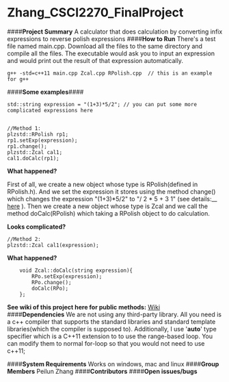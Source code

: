 # Zhang_CSCI2270_FinalProject
####**Project	Summary**
A calculator that does calculation by converting infix expressions to reverse polish expressions
####**How	to	Run**
There's a test file named main.cpp. Download all the files to the same directory and compile all the files.
The executable would ask you to input an expression and would print out the result of that expression automatically.


    g++ -std=c++11 main.cpp Zcal.cpp RPolish.cpp  // this is an example for g++
    
####**Some examples**####


    std::string expression = "(1+3)*5/2"; // you can put some more complicated expressions here
    
    
    //Method 1:
    plzstd::RPolish rp1;
    rp1.setExp(expression);
    rp1.change();
    plzstd::Zcal cal1;
    cal1.doCalc(rp1);
    
__What happened?__


First of all, we create a new object whose type is RPolish(defined in RPolish.h). And we set the expression it stores using the method change() which changes the expression "(1+3)*5/2" to "/ 2 * 5 + 3 1" (see details:__ [here](http://en.wikipedia.org/wiki/Reverse_Polish_notation) ). Then we create a new object whose type is Zcal and we call the method doCalc(RPolish) which taking a RPolish object to do calculation.

__Looks complicated?__


    //Method 2:
    plzstd::Zcal cal1(expression);

__What happened?__


        void Zcal::doCalc(string expression){
            RPo.setExp(expression);
            RPo.change();
            doCalc(RPo);
        };

__See wiki of this project here for public methods:__ [Wiki](https://github.com/Pezhin/Zhang_CSCI2270_FinalProject/wiki)    
####**Dependencies**
We are not using any third-party library. All you need is a c++ compiler that supports the standard libraries and standard template libraries(which the compiler is supposed to). Additionally, I use '**auto**' type specifier which is a C++11 extension to to use the range-based loop. You can modify them to normal for-loop so that you would not need to use c++11;



    
    

####**System	Requirements**
Works on windows, mac and linux
####**Group	Members**
Peilun Zhang
####**Contributors**
####**Open	issues/bugs**

